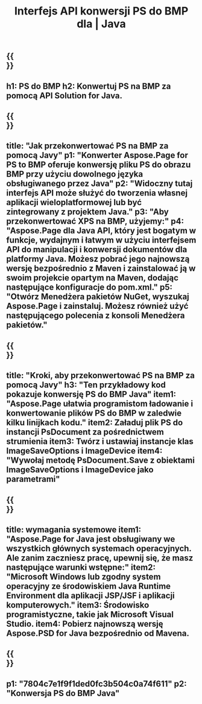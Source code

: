 ﻿---
translation: true
template: /_templates/_conversion-child-java.md
title: Interfejs API konwersji PS do BMP dla | Java
url: /java/conversion/ps-to-bmp/
description: Przykładowy kod konwersji Java dla formatu PS do pliku BMP. Użyj tego przykładowego kodu, aby przekonwertować PS na BMP w dowolnej aplikacji internetowej lub aplikacji opartej na języku Java.
informat: PS
outformat: BMP
otherformats: XPS EPS
---

{{<section banner>}}
---
h1: PS do BMP
h2: Konwertuj PS na BMP za pomocą API Solution for Java.
---

{{<section overview>}}
---
title: "Jak przekonwertować PS na BMP za pomocą Javy"
p1: "Konwerter Aspose.Page for PS to BMP oferuje konwersję pliku PS do obrazu BMP przy użyciu dowolnego języka obsługiwanego przez Java"
p2: "Widoczny tutaj interfejs API może służyć do tworzenia własnej aplikacji wieloplatformowej lub być zintegrowany z projektem Java."
p3: "Aby przekonwertować XPS na BMP, użyjemy:"
p4: "Aspose.Page dla Java API, który jest bogatym w funkcje, wydajnym i łatwym w użyciu interfejsem API do manipulacji i konwersji dokumentów dla platformy Java. Możesz pobrać jego najnowszą wersję bezpośrednio z Maven i zainstalować ją w swoim projekcie opartym na Maven, dodając następujące konfiguracje do pom.xml."
p5: "Otwórz Menedżera pakietów NuGet, wyszukaj Aspose.Page i zainstaluj. Możesz również użyć następującego polecenia z konsoli Menedżera pakietów."
---

{{<section feature1>}}
---
title: "Kroki, aby przekonwertować PS na BMP za pomocą Javy"
h3: "Ten przykładowy kod pokazuje konwersję PS do BMP Java"
item1: "Aspose.Page ułatwia programistom ładowanie i konwertowanie plików PS do BMP w zaledwie kilku linijkach kodu."
item2: Załaduj plik PS do instancji PsDocument za pośrednictwem strumienia
item3: Twórz i ustawiaj instancje klas ImageSaveOptions i ImageDevice
item4: "Wywołaj metodę PsDocument.Save z obiektami ImageSaveOptions i ImageDevice jako parametrami"
---

{{<section feature2>}}
---
title: wymagania systemowe
item1: "Aspose.Page for Java jest obsługiwany we wszystkich głównych systemach operacyjnych. Ale zanim zaczniesz pracę, upewnij się, że masz następujące warunki wstępne:"
item2: "Microsoft Windows lub zgodny system operacyjny ze środowiskiem Java Runtime Environment dla aplikacji JSP/JSF i aplikacji komputerowych."
item3: Środowisko programistyczne, takie jak Microsoft Visual Studio.
item4: Pobierz najnowszą wersję Aspose.PSD for Java bezpośrednio od Mavena.
---

{{<section gist>}}
---
p1: "7804c7e1f9f1ded0fc3b504c0a74f611"
p2: "Konwersja PS do BMP Java"
---
